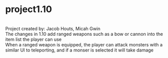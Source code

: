 # project1.10
<br />
Project created by: Jacob Houts, Micah Gwin
<br />
The changes in 1.10 add ranged weapons such as a bow or cannon into the item list the player can use
<br />
When a ranged weapon is equipped, the player can attack monsters with a similar UI to teleporting, and if a monser is selected it will take damage
